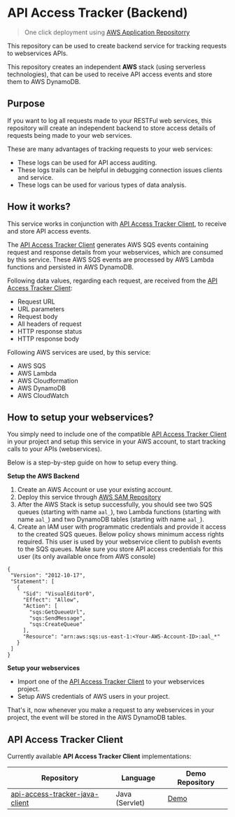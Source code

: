 # API Access Tracker (Backend)

> One click deployment using [AWS Application Repositorry](https://console.aws.amazon.com/lambda/home?region=us-east-1#/create/app?applicationId=arn:aws:serverlessrepo:us-east-1:717292065848:applications/api-access-tracker-backend)

This repository can be used to create backend service for tracking requests to webservices APIs. 

This repository creates an independent **AWS** stack (using serverless technologies), that can be used to receive API 
access events and store them to AWS DynamoDB.

## Purpose
If you want to log all requests made to your RESTFul web services, this repository will create an independent backend 
to store access details of requests being made to your web services.

These are many advantages of tracking requests to your web services:
* These logs can be used for API access auditing.
* These logs trails can be helpful in debugging connection issues clients and service.
* These logs can be used for various types of data analysis.

## How it works?
This service works in conjunction with [API Access Tracker Client](#api-access-tracker-client), to receive and store API access events. 

The [API Access Tracker Client](#api-access-tracker-client) generates AWS SQS events containing request and response details from your webservices, 
which are consumed by this service.
These AWS SQS events are processed by AWS Lambda functions and persisted in AWS DynamoDB.

Following data values, regarding each request, are received from the [API Access Tracker Client](#api-access-tracker-client):
* Request URL
* URL parameters
* Request body
* All headers of request
* HTTP response status
* HTTP response body

Following AWS services are used, by this service:
* AWS SQS
* AWS Lambda
* AWS Cloudformation
* AWS DynamoDB
* AWS CloudWatch

## How to setup your webservices?
You simply need to include one of the compatible [API Access Tracker Client](#api-access-tracker-client) in your project and setup this service 
in your AWS account, to start tracking calls to your APIs (webservices).

Below is a step-by-step guide on how to setup every thing.

**Setup the AWS Backend**
1. Create an AWS Account or use your existing account.
2. Deploy this service through [AWS SAM Repository](https://console.aws.amazon.com/lambda/home?region=us-east-1#/create/app?applicationId=arn:aws:serverlessrepo:us-east-1:717292065848:applications/api-access-tracker-backend)
3. After the AWS Stack is setup successfully, you should see two SQS queues (starting with name `aal_`), 
two Lambda functions (starting with name `aal_`) and two DynamoDB tables (starting with name `aal_`).
4. Create an IAM user with programmatic credentials and provide it access to the created SQS queues. Below policy shows
 minimum access rights required. This user is used by your webservice client to publish events to the SQS queues. 
 Make sure you store API access credentials for this user (its only available once from AWS console) 
 ```$xslt
{
  "Version": "2012-10-17",
  "Statement": [
    {
      "Sid": "VisualEditor0",
      "Effect": "Allow",
      "Action": [
        "sqs:GetQueueUrl",
        "sqs:SendMessage",
        "sqs:CreateQueue"
      ],
      "Resource": "arn:aws:sqs:us-east-1:<Your-AWS-Account-ID>:aal_*"
    }
  ]
}
```

**Setup your webservices**
* Import one of the [API Access Tracker Client](#api-access-tracker-client) to your webservices project.
* Setup AWS credentials of AWS users in your project.

That's it, now whenever you make a request to any webservices in your project, the event will be stored in the AWS DynamoDB tables.

## API Access Tracker Client
Currently available **API Access Tracker Client** implementations:

|Repository      |Language                          |Demo Repository                         |
|----------------|-------------------------------|-----------------------------|
|[api-access-tracker-java-client](https://github.com/Actigence/api-access-tracker-java-client)|Java (Servlet) |[Demo](https://github.com/Actigence/api-access-tracker-java-client-demo) |
